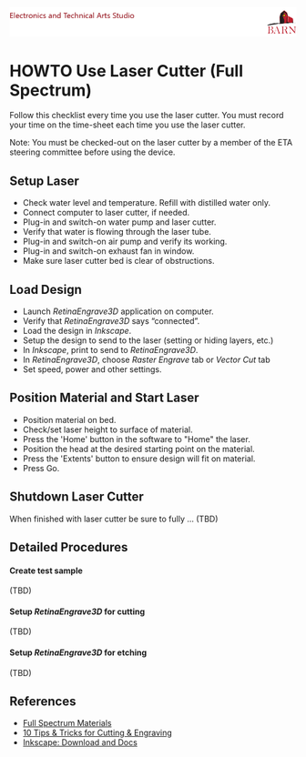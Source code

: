 
![BARN ETA](ref/BARN-ETA-Header.png)
# HOWTO Use Laser Cutter (Full Spectrum)

Follow this checklist every time you use the laser cutter.  You must record your time on the time-sheet each time you use the laser cutter.


Note: You must be checked-out on the laser cutter by a member of the ETA steering committee before using the device.

## Setup Laser

- Check water level and temperature. Refill with distilled water only.
- Connect computer to laser cutter, if needed.
- Plug-in and switch-on water pump and laser cutter.
- Verify that water is flowing through the laser tube.
- Plug-in and switch-on air pump and verify its working.
- Plug-in and switch-on exhaust fan in window.
- Make sure laser cutter bed is clear of obstructions.

## Load Design

- Launch _RetinaEngrave3D_ application on computer.
- Verify that _RetinaEngrave3D_ says “connected”.
- Load the design in _Inkscape_.
- Setup the design to send to the laser (setting or hiding layers, etc.)
- In _Inkscape_, print to send to _RetinaEngrave3D_.
- In _RetinaEngrave3D_, choose *Raster Engrave* tab or *Vector Cut* tab 
- Set speed, power and other settings.

## Position Material and Start Laser

- Position material on bed.
- Check/set laser height to surface of material. 
- Press the 'Home' button in the software to "Home" the laser.
- Position the head at the desired starting point on the material.
- Press the 'Extents' button to ensure design will fit on material.
- Press Go.

## Shutdown Laser Cutter

When finished with laser cutter be sure to fully ... (TBD)

## Detailed Procedures

#### Create test sample

(TBD)

#### Setup _RetinaEngrave3D_ for cutting

(TBD)

#### Setup _RetinaEngrave3D_ for etching

(TBD)

## References

- [Full Spectrum Materials](https://fslaser.com/Applications/)
- [10 Tips & Tricks for Cutting & Engraving](http://www.instructables.com/id/10-Tips-and-Tricks-for-Laser-Engraving-and-Cutting/)
- [Inkscape: Download and Docs](https://inkscape.org/en/)
